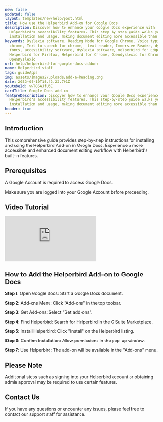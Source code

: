 ```yaml
---
new: false
updated: false
layout: templates/new/help/post.html
title: How use the Helperbird Add-on for Google Docs
description: Discover how to enhance your Google Docs experience with
  Helperbird's accessibility features. This step-by-step guide walks you through
  installation and usage, making document editing more accessible than ever.
keywords: Dyslexia software, Reading Mode for Google Chrome, Voice typing for
  chrome, Text to speech for chrome,  text reader, Immersive Reader, dyslexia
  fonts, accessibility software, dyslexia software, Helperbird for Edge,
  Helperbird for Firefox, Helperbird for Chrome, Opendyslexic for Chrome,
  OpenDyslexic
url: help/helperbird-for-google-docs-addon/
name: Helperbird staff
tags: guideApps
img: assets/images2/uploads/add-a-heading.png
date: 2023-09-10T18:43:23.791Z
youtubeId: vwT8SAJfU3E
cardTitle: Google Docs add-on
featureDescription: Discover how to enhance your Google Docs experience with
  Helperbird's accessibility features. This step-by-step guide walks you through
  installation and usage, making document editing more accessible than ever.
header: true
---
```


## Introduction
This comprehensive guide provides step-by-step instructions for installing and using the Helperbird Add-on in Google Docs. Experience a more accessible and enhanced document editing workflow with Helperbird's built-in features.

## Prerequisites

A Google Account is required to access Google Docs.

Make sure you are logged into your Google Account before proceeding.



## Video Tutorial


<div class="aspect-w-16 aspect-h-9 mt-12 mb-12">
<iframe   id="videos" src="https://www.youtube.com/embed/hUBfceYUm3I" title="YouTube video player" frameborder="0" allow="accelerometer; autoplay; clipboard-write; encrypted-media; gyroscope; picture-in-picture; web-share" allowfullscreen></iframe>
</div>




## How to Add the Helperbird Add-on to Google Docs

**Step 1**: Open Google Docs: Start a Google Docs document.

**Step 2**: Add-ons Menu: Click "Add-ons" in the top toolbar.

**Step 3**: Get Add-ons: Select "Get add-ons".

**Step 4**: Find Helperbird: Search for Helperbird in the G Suite Marketplace.

**Step 5**: Install Helperbird: Click "Install" on the Helperbird listing.

**Step 6**: Confirm Installation: Allow permissions in the pop-up window.

**Step 7**: Use Helperbird: The add-on will be available in the "Add-ons" menu.

## Please Note

Additional steps such as signing into your Helperbird account or obtaining admin approval may be required to use certain features.



## Contact Us

If you have any questions or encounter any issues, please feel free to contact our support staff for assistance.

